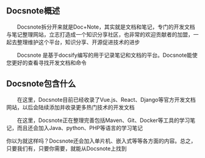 ## Docsnote概述

&emsp;&emsp;Docsnote拆分开来就是Doc+Note，其实就是文档和笔记，专门的开发文档与笔记整理网站，立志打造成一个知识分享社区，也非常的欢迎贡献者的加盟，一起去整理维护这个平台，知识分享、开源促进技术的进步

&emsp;&emsp;Docsnote 是基于docsify编写的用于记录笔记和文档的平台。Docsnote能使您更好的查看寻找开发文档和命令

## Docsnote包含什么

&emsp;&emsp;在这里，Docsnote目前已经收录了Vue.js、React、Django等官方开发文档网站，以后会陆续添加并收录更多热门技术的开发文档

&emsp;&emsp;在这里，Docsnote正在整理完善包括Maven、Git、Docker等工具的学习笔记，而且还会加入Java、python、PHP等语言的学习笔记

你以为就这样吗？Docsnote还会加入单片机、嵌入式等等各方面的内容。总之，只要我们有，只要你需要，就能从Docsnote上找到